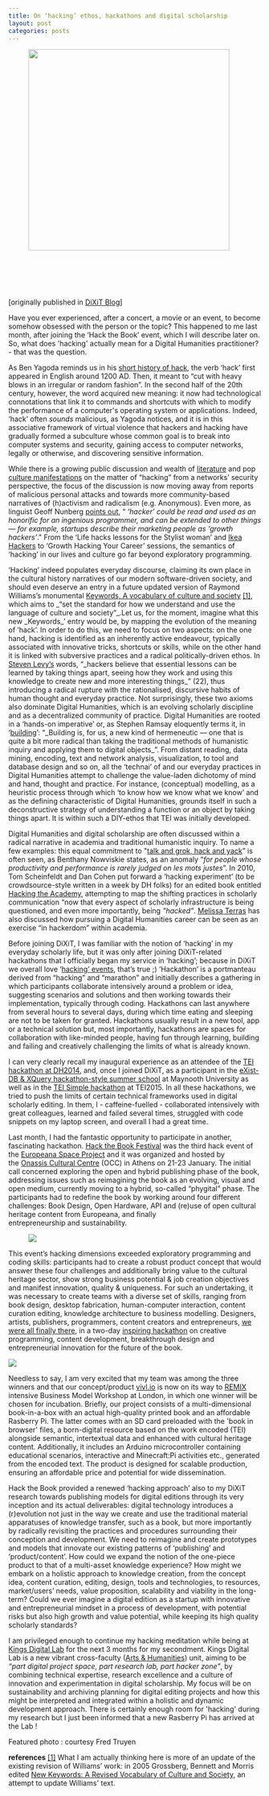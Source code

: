 ```yaml
---
title: On ‘hacking’ ethos, hackathons and digital scholarship
layout: post
categories: posts
---
```

<figure><a href="../images/tools.jpg">
<img src="../images/tools.jpg" width="400px" style="margin-bottom: 80px" alt=""/></a></figure>

[originally published in <a href="https://dixit.hypotheses.org/984">DiXiT Blog</a>]

Have you ever experienced, after a concert, a movie or an event, to become somehow obsessed with the person or the topic? This happened to me last month, after joining the ‘Hack the Book’ event, which I will describe later on. So, what does 'hacking' actually mean for a Digital Humanities practitioner? - that was the question.


As Ben Yagoda reminds us in his <a href="http://www.newyorker.com/tech/elements/a-short-history-of-hack">short history of hack</a>, the verb ‘hack’ first appeared in English around 1200 AD. Then, it meant to “cut with heavy blows in an irregular or random fashion”. In the second half of the 20th century, however, the word acquired new meaning: it now had technological connotations that link it to commands and shortcuts with which to modify the performance of a computer's operating system or applications. Indeed, ‘hack’ often _sounds_ malicious, as Yagoda notices, and it is in this associative framework of virtual violence that hackers and hacking have gradually formed a subculture whose common goal is to break into computer systems and security, gaining access to computer networks, legally or otherwise, and discovering sensitive information.

While there is a growing public discussion and wealth of <a href="https://www.upress.umn.edu/book-division/books/hacker-culture">literature</a> and pop <a href="http://www.imdb.com/title/tt0113243/">culture manifestations</a> on the matter of “hacking” from a networks’ security perspective, the focus of the discussion is now moving away from reports of malicious personal attacks and towards more community-based narratives of (h)activism and radicalism (e.g. Anonymous). Even more, as linguist Geoff Nunberg <a href="http://www.npr.org/sections/alltechconsidered/2014/01/16/263088398/hackers-techies-what-to-call-san-franciscos-newcomers">points out</a>, “ _‘hacker’ could be read and used as an honorific for an ingenious programmer, and can be extended to other things — for example, startups describe their marketing people as ‘growth hackers’_." From the ‘Life hacks lessons for the Stylist woman’ and <a href="http://www.ikeahackers.net/">Ikea Hackers</a> to ‘Growth Hacking Your Career’ sessions, the semantics of ‘hacking’ in our lives and culture go far beyond exploratory programming.

<figure><a href="http://dixit.hypotheses.org/files/2016/03/keywordsRW.jpg" rel="attachment wp-att-996"></a></figure>
‘Hacking’ indeed populates everyday discourse, claiming its own place in the cultural history narratives of our modern software-driven society, and should even deserve an entry in a future updated version of Raymond Williams’s monumental <a href="https://en.wikipedia.org/wiki/Keywords:_A_Vocabulary_of_Culture_and_Society">Keywords, A vocabulary of culture and society</a> <a href="#_ftn1" name="_ftnref1">[1]</a>, which aims to _“set the standard for how we understand and use the language of culture and society”_.Let us, for the moment, imagine what this new _Keywords_’ entry would be, by mapping the evolution of the meaning of ‘hack’. In order to do this, we need to focus on two aspects: on the one hand, hacking is identified as an inherently active endeavour, typically associated with innovative tricks, shortcuts or skills, while on the other hand it is linked with subversive practices and a radical politically-driven ethos. In <a href="https://en.wikipedia.org/wiki/Hackers:_Heroes_of_the_Computer_Revolution">Steven Levy’s</a> words, “_hackers believe that essential lessons can be learned by taking things apart, seeing how they work and using this knowledge to create new and more interesting things_” (22), thus introducing a radical rupture with the rationalised, discursive habits of human thought and everyday practice.
Not surprisingly, these two axioms also dominate Digital Humanities, which is an evolving scholarly discipline and as a decentralized community of practice. Digital Humanities are rooted in a ‘hands-on imperative’ or, as Stephen Ramsay eloquently terms it, in ‘<a href="http://stephenramsay.us/text/2011/01/11/on-building/">building</a>’: “_Building is, for us, a new kind of hermeneutic — one that is quite a bit more radical than taking the traditional methods of humanistic inquiry and applying them to digital objects_”. From distant reading, data mining, encoding, text and network analysis, visualization, to tool and database design and so on, all the ‘technai’ of and our everyday practices in Digital Humanities attempt to challenge the value-laden dichotomy of mind and hand, thought and practice. For instance, (conceptual) modelling, as a heuristic process through which ‘to know how we know what we know’ and as the defining characteristic of Digital Humanities, grounds itself in such a deconstructive strategy of understanding a function or an object by taking things apart. It is within such a DIY-ethos that TEI was initially developed.

Digital Humanities and digital scholarship are often discussed within a radical narrative in academia and traditional humanistic inquiry. To name a few examples: this equal commitment to "<a href="http://nowviskie.org/2014/on-the-origin-of-hack-and-yack/">talk and grok, hack and yack</a>” is often seen, as Benthany Nowviskie states, as an anomaly “_for people whose productivity and performance is rarely judged on les mots justes_”. In 2010, Tom Scheinfeldt and Dan Cohen put forward a ‘hacking experiment’ (to be crowdsource-style written in a week by DH folks) for an edited book entitled <a href="http://hackingtheacademy.org/">Hacking the Academy</a>, attempting to map the shifting practices in scholarly communication “now that every aspect of scholarly infrastructure is being questioned, and even more importantly, being _"hacked”_. <a href="http://melissaterras.blogspot.co.uk/2010/05/hacking-career-digital-humanities-as.html">Melissa Terras</a> has also discussed how pursuing a Digital Humanities career can be seen as an exercise “in hackerdom” within academia.<img src="http://dixit.hypotheses.org/files/2016/03/hackathon.png" alt="" />

<a href="http://www.hypepotamus.com/events/hackers-startups-come-together-atdcs-first-annual-hackathon/"></a>

Before joining DiXiT, I was familiar with the notion of ‘hacking’ in my everyday scholarly life, but it was only after joining DiXiT-related hackathons that I officially began my service in ‘hacking’; because in DiXiT we overall love ‘<a href="http://dixit.hypotheses.org/598">hacking’ events</a>, that’s true ;) ‘Hackathon’ is a portmanteau derived from “hacking” and “marathon” and initially describes a gathering in which participants collaborate intensively around a problem or idea, suggesting scenarios and solutions and then working towards their implementation, typically through coding. Hackathons can last anywhere from several hours to several days, during which time eating and sleeping are not to be taken for granted. Hackathons usually result in a new tool, app or a technical solution but, most importantly, hackathons are spaces for collaboration with like-minded people, having fun through learning, building and failing and creatively challenging the limits of what is already known.

I can very clearly recall my inaugural experience as an attendee of the <a href="http://wiki.tei-c.org/index.php/DH2014Hackathon">TEI hackathon at DH2014</a>, and, once I joined DiXiT, as a participant in the <a href="http://dhprojects.maynoothuniversity.ie/exist-summer-school/">eXist-DB &amp; XQuery hackathon-style summer school</a> at Maynooth University as well as in the <a href="http://tei2015.huma-num.fr/en/workshops/#item7">TEI Simple hackathon</a> at TEI2015. In all these hackathons, we tried to push the limits of certain technical frameworks used in digital scholarly editing. In them, I - caffeine-fuelled - collaborated intensively with great colleagues, learned and failed several times, struggled with code snippets on my laptop screen, and overall I had a great time.

Last month, I had the fantastic opportunity to participate in another, fascinating hackathon. <a href="http://www.europeana-space.eu/hackathons/open-hybrid-publishing-hackathon/hacking-culture-bootcamp/">Hack the Book Festival</a> was the third hack event of the <a href="http://www.europeana-space.eu/">Europeana Space Project</a> and it was organized and hosted by the <a href="http://www.sgt.gr/eng/SPG1611/">Onassis Cultural Centre</a> (OCC) in Athens on 21-23 January. The initial call concerned exploring the open and hybrid publishing phase of the book, addressing issues such as reimagining the book as an evolving, visual and open medium, currently moving to a hybrid, so-called “phygital” phase. The participants had to redefine the book by working around four different challenges: Book Design, Open Hardware, API and (re)use of open cultural heritage content from Europeana, and finally entrepreneurship and sustainability.

<figure><a href="../images/hackthebookbanner.jpg"><img src="../images/hackthebookbanner.jpg"/></a></figure>

This event’s hacking dimensions exceeded exploratory programming and coding skills: participants had to create a robust product concept that would answer these four challenges and additionally bring value to the cultural heritage sector, show strong business potential &amp; job creation objectives and manifest innovation, quality &amp; uniqueness. For such an undertaking, it was necessary to create teams with a diverse set of skills, ranging from book design, desktop fabrication, human-computer interaction, content curation editing, knowledge architecture to business modelling. Designers, artists, publishers, programmers, content creators and entrepreneurs, <a href="http://www.sgt.gr/eng/SPG1611/">we were all finally there</a>, in a two-day <a href="https://vimeo.com/154731170">inspiring hackathon</a> on creative programming, content development, breakthrough design and entrepreneurial innovation for the future of the book.

<a href="../images/hack_the_book.jpg"><img src="../images/hack_the_book.jpg"/></a>

Needless to say, I am very excited that my team was among the three winners and that our concept/product <a href="http://vivl.io/">vivl.io</a> is now on its way to <a href="http://www.remixsummits.com/">REMIX</a> intensive Business Model Workshop at London, in which one winner will be chosen for incubation. Briefly, our project consists of a multi-dimensional book-in-a-box with an actual high-quality printed book and an affordable Rasberry Pi. The latter comes with an SD card preloaded with the 'book in browser' files, a born-digital resource based on the work encoded (TEI) alongside semantic, intertextual data and enhanced with cultural heritage content. Additionally, it includes an Arduino microcontroller containing educational scenarios, interactive and Minecraft:Pi activities etc., generated from the encoded text. The product is designed for scalable production, ensuring an affordable price and potential for wide dissemination.

Hack the Book provided a renewed ‘hacking approach’ also to my DiXiT research towards publishing models for digital editions through its very inception and its actual deliverables: digital technology introduces a (r)evolution not just in the way we create and use the traditional material apparatuses of knowledge transfer, such as a book, but more importantly by radically revisiting the practices and procedures surrounding their conception and development. We need to reimagine and create prototypes and models that innovate our existing patterns of ‘publishing’ and ‘product/content’. How could we expand the notion of the one-piece product to that of a multi-asset knowledge experience? How might we embark on a holistic approach to knowledge creation, from the concept idea, content curation, editing, design, tools and technologies, to resources, market/users’ needs, value proposition, scalability and viability in the long-term? Could we ever imagine a digital edition as a startup with innovative and entrepreneurial mindset in a process of development, with potential risks but also high growth and value potential, while keeping its high quality scholarly standards?

I am privileged enough to continue my hacking meditation while being at <a href="http://www.kcl.ac.uk/artshums/digitallab/index.aspx">Kings Digital Lab</a> for the next 3 months for my secondment. Kings Digital Lab is a new vibrant cross-faculty (<a href="https://www.kcl.ac.uk/artshums/">Arts &amp; Humanities</a>) unit, aiming to be _“part digital project space, part research lab, part hacker zone”_, by combining technical expertise, research excellence and a culture of innovation and experimentation in digital scholarship. My focus will be on sustainability and archiving planning for digital editing projects and how this might be interpreted and integrated within a holistic and dynamic development approach. There is certainly enough room for 'hacking' during my research but I just been informed that a new Rasberry Pi has arrived at the Lab !

Featured photo : courtesy Fred Truyen

**references**
<a href="#_ftnref1" name="_ftn1">[1]</a> What I am actually thinking here is more of an update of the existing revision of Williams’ work: in 2005 Grossberg, Bennett and Morris edited <a href="http://eu.wiley.com/WileyCDA/WileyTitle/productCd-0631225692.html">New Keywords: A Revised Vocabulary of Culture and Society</a>, an attempt to update Williams' text.
